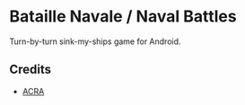 # Bataille Navale / Naval Battles

Turn-by-turn sink-my-ships game for Android.

## Credits

* [ACRA](https://github.com/ACRA/acra)
